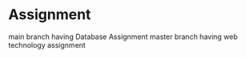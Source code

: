 # Assignment


main branch having Database Assignment
master branch having web technology assignment
